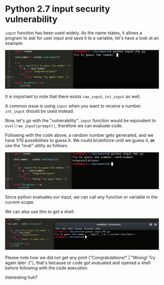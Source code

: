 # Python 2.7 input security vulnerability

``input`` function has been used widely. As the name states, it allows a program to ask for user input and save it to a variable, let's have a look at an example:

![](images/python_input_1.png)

It is important to note that there exists ``raw_input``, ``int_input`` as well.

A common issue is using ``input`` when you want to receive a number. ``int_input`` should be used instead.

Now, let's go with the "vulnerability". ``input`` function would be equivalent to ``eval(raw_input(prompt))``, therefore we can evaluate code.

Following with the code above, a random number gets generated, and we have 1/10 possibilities to guess it. We could bruteforce until we guess it, **or** use the "eval" utility as follows:

![](images/python_input_2.png)

Since python evaluates our input, we can call any function or variable in the current scope.

We can also use this to get a shell. 

![](images/python_input_3.png)

Please note how we did not get any print ("Congratulations!" | "Wrong! Try again later :("), that's because or code got evaluated and opened a shell before following with the code execution.

Interesting huh?
